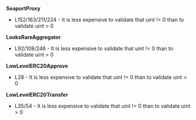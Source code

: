 **SeaportProxy**
- L152/163/211/224 - It is less expensive to validate that uint != 0 than to validate uint > 0


**LooksRareAggregator**
- L92/108/246 - It is less expensive to validate that uint != 0 than to validate uint > 0


**LowLevelERC20Approve**
- L28 - It is less expensive to validate that uint != 0 than to validate uint > 0


**LowLevelERC20Transfer**
- L35/54 - It is less expensive to validate that uint != 0 than to validate uint > 0
